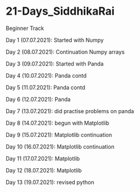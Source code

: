 # 21-Days_SiddhikaRai
Beginner Track

Day 1 (07.07.2021): Started with Numpy 

Day 2 (08.07.2021): Continuation Numpy arrays

Day 3 (09.07.2021): Started with Panda

Day 4 (10.07.2021): Panda contd

Day 5 (11.07.2021): Panda contd

Day 6 (12.07.2021): Panda 

Day 7 (13.07.2021): did practise problems on panda

Day 8 (14.07.2021): begun with Matplotlib 

Day 9 (15.07.2021): Matplotlib continuation

Day 10 (16.07.2021): Matplotlib continuation

Day 11 (17.07.2021): Matplotlib

Day 12 (18.07.2021): Matplotlib 

Day 13 (19.07.2021): revised python

